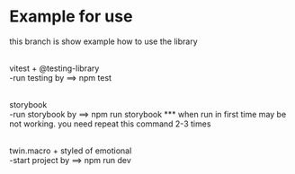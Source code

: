 # Example for use

this branch is show example how to use the library <br /><br />


vitest + @testing-library <br />
-run testing by ==> npm test <br /><br />


storybook <br />
-run storybook by ==> npm run storybook \*\*\* when run in first time may be not working. you need repeat this command 2-3 times <br /><br />


twin.macro + styled of emotional <br />
-start project by ==> npm run dev <br /><br />



